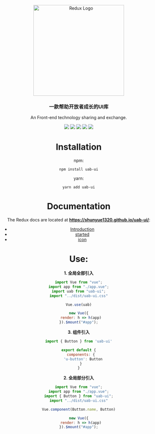 <div align="center">
<a href='https://github.com/shunyue1320/uab-ui'><img src='https://github.com/shunyue1320/uab-ui/blob/main/docs/.vuepress/public/uab.png' height='300' alt='Redux Logo' aria-label='redux.js.org' /></a>
<div>
<div align="center">
  <h3>一款帮助开放者成长的UI库</h3>
  
  An Front-end technology sharing and exchange.

  [![](https://img.shields.io/badge/Juejin-掘金-007FFF)](https://juejin.im/user/3702810894152983)
  [![](https://img.shields.io/badge/CSDN-博客-E33E33)](https://blog.csdn.net/qq_41614928)
  [![](https://img.shields.io/badge/Zhihu-知乎-0084FF)](https://www.zhihu.com/people/shun-yue-45)
  [![](https://img.shields.io/badge/bilili-哔哩哔哩-FF69b4)](https://space.bilibili.com/475498258)
  [![](https://img.shields.io/badge/公众号-爱看编程-7ED957)](#爱看编程)
</div>


# Installation
npm:
```
npm install uab-ui
```
yarn:
```
yarn add uab-ui
```

# Documentation
The Redux docs are located at **https://shunyue1320.github.io/uab-ui/**:
- [Introduction](https://shunyue1320.github.io/uab-ui/introduce/)
- [started](https://shunyue1320.github.io/uab-ui/getting-started/)
- [icon](https://shunyue1320.github.io/uab-ui/components/icon.html)

# Use:

**1. 全局全部引入**

```js
import Vue from "vue";
import app from "./app.vue";
import uab from "uab-ui";
import "../dist/uab-ui.css"

Vue.use(uab)

new Vue({
  render: h => h(app)
}).$mount("#app");
```

**3. 组件引入**

```js
import { Button } from 'uab-ui'

export default {
  components: {
    'u-button': Button
  }
}
```

**2. 全局部分引入**

```js
import Vue from "vue";
import app from "./app.vue";
import { Button } from "uab-ui";
import "../dist/uab-ui.css"

Vue.component(Button.name, Button)

new Vue({
  render: h => h(app)
}).$mount("#app");
```